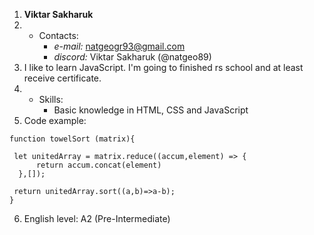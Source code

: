 1. **Viktar Sakharuk**
2. * Contacts:
     * _e-mail:_ natgeogr93@gmail.com
     * _discord:_ Viktar Sakharuk (@natgeo89)
3. I like to learn JavaScript. I'm going to finished rs school and at least receive certificate.
4. * Skills:
     * Basic knowledge in HTML, CSS and JavaScript
5. Code example:
  ```
  function towelSort (matrix){
   
   let unitedArray = matrix.reduce((accum,element) => {
        return accum.concat(element)
    },[]);
    
   return unitedArray.sort((a,b)=>a-b);
}
  ```
6. English level: A2 (Pre-Intermediate)
